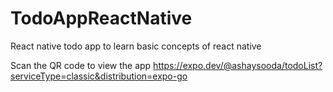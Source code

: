 # TodoAppReactNative
React native todo app to learn basic concepts of react native

Scan the QR code to view the app
https://expo.dev/@ashaysooda/todoList?serviceType=classic&distribution=expo-go
